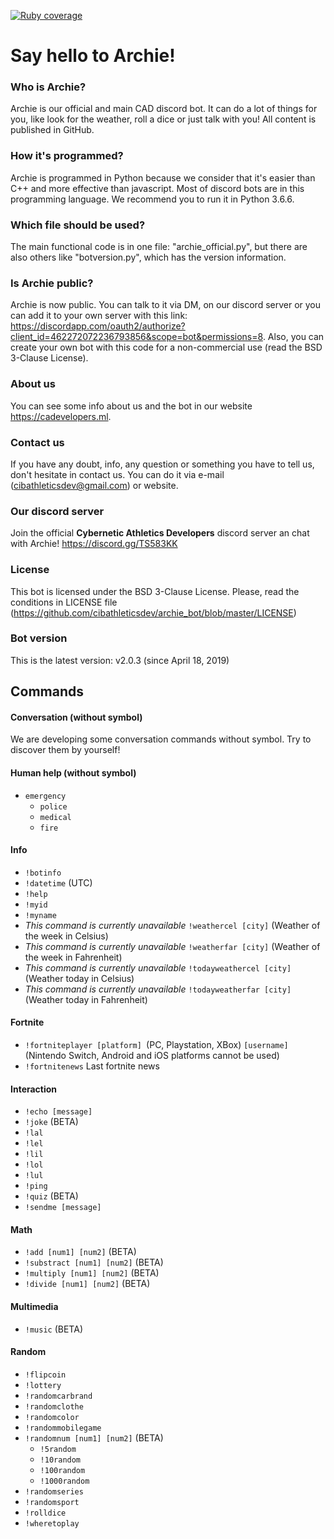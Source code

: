 [![Ruby coverage](https://gitlab.com/gitlab-org/gitlab-ce/badges/master/coverage.svg?job=coverage)](https://gitlab-org.gitlab.io/gitlab-ce/coverage-ruby)

# Say hello to Archie!
### Who is Archie?
Archie is our official and main CAD discord bot. It can do a lot of things for you, like look for the weather, roll a dice or just talk with you! All content is published in GitHub.
### How it's programmed?
Archie is programmed in Python because we consider that it's easier than C++ and more effective than javascript. Most of discord bots are in this programming language. We recommend you to run it in Python 3.6.6.
### Which file should be used?
The main functional code is in one file: "archie_official.py", but there are also others like "botversion.py", which has the version information.
### Is Archie public?
Archie is now public. You can talk to it via DM, on our discord server or you can add it to your own server with this link: https://discordapp.com/oauth2/authorize?client_id=462272072236793856&scope=bot&permissions=8. Also, you can create your own bot with this code for a non-commercial use (read the BSD 3-Clause License).
### About us
You can see some info about us and the bot in our website https://cadevelopers.ml.
### Contact us
If you have any doubt, info, any question or something you have to tell us, don't hesitate in contact us. You can do it via e-mail (cibathleticsdev@gmail.com) or website.
### Our discord server
Join the official **Cybernetic Athletics Developers** discord server an chat with Archie! https://discord.gg/TS583KK
### License
This bot is licensed under the BSD 3-Clause License. Please, read the conditions in LICENSE file (https://github.com/cibathleticsdev/archie_bot/blob/master/LICENSE)
### Bot version
This is the latest version: v2.0.3 (since April 18, 2019)

## Commands
#### Conversation (without symbol)
We are developing some conversation commands without symbol. Try to discover them by yourself!

#### Human help (without symbol)
   - ```emergency```
     - ```police```
     - ```medical```
     - ```fire```

#### Info
   - ```!botinfo```
   - ```!datetime``` (UTC)
   - ```!help```
   - ```!myid```
   - ```!myname```
   - *This command is currently unavailable* ```!weathercel [city]``` (Weather of the week in Celsius)
   - *This command is currently unavailable* ```!weatherfar [city]``` (Weather of the week in Fahrenheit)
   - *This command is currently unavailable* ```!todayweathercel [city]``` (Weather today in Celsius)
   - *This command is currently unavailable* ```!todayweatherfar [city]``` (Weather today in Fahrenheit)

#### Fortnite
   - ```!fortniteplayer [platform] ```(PC, Playstation, XBox) ```[username]``` (Nintendo Switch, Android and iOS platforms cannot be used)
   - ```!fortnitenews``` Last fortnite news

#### Interaction
   - ```!echo [message]```
   - ```!joke``` (BETA)
   - ```!lal```
   - ```!lel```
   - ```!lil```
   - ```!lol```
   - ```!lul```
   - ```!ping```
   - ```!quiz``` (BETA)
   - ```!sendme [message]```

#### Math
   - ```!add [num1] [num2]``` (BETA)
   - ```!substract [num1] [num2]``` (BETA)
   - ```!multiply [num1] [num2]``` (BETA)
   - ```!divide [num1] [num2]``` (BETA)

#### Multimedia
   - ```!music``` (BETA)

#### Random
   - ```!flipcoin```
   - ```!lottery```
   - ```!randomcarbrand```
   - ```!randomclothe```
   - ```!randomcolor```
   - ```!randommobilegame```
   - ```!randomnum [num1] [num2]``` (BETA)
     - ```!5random```
     - ```!10random```
     - ```!100random```
     - ```!1000random```
   - ```!randomseries```
   - ```!randomsport```
   - ```!rolldice```
   - ```!wheretoplay```
